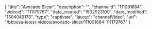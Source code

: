 {
    "title": "Avocado Slicer",
    "description": "",
    "channelid": "111091684",
    "videoid": "111179767",
    "date_created": "1502923109",
    "date_modified": "1504049176",
    "type": "captivate",
    "layout": "channelVideo",
    "url": "\/bbbusa-latest-videos\/avocado-slicer\/111091684-111179767"
}